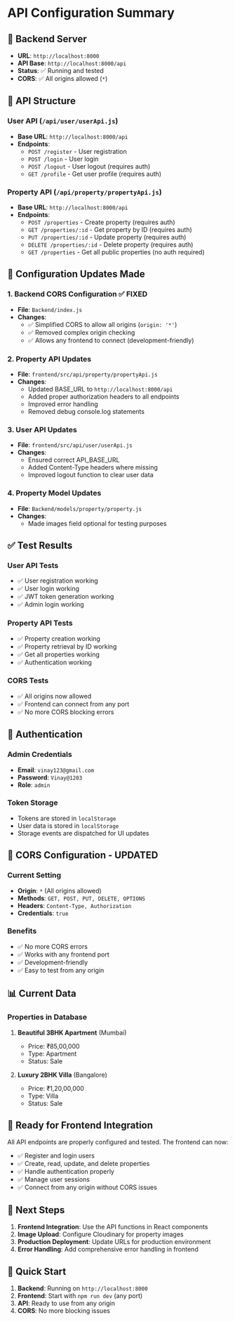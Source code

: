 # API Configuration Summary

## 🚀 Backend Server
- **URL**: `http://localhost:8000`
- **API Base**: `http://localhost:8000/api`
- **Status**: ✅ Running and tested
- **CORS**: ✅ All origins allowed (`*`)

## 📁 API Structure

### User API (`/api/user/userApi.js`)
- **Base URL**: `http://localhost:8000/api`
- **Endpoints**:
  - `POST /register` - User registration
  - `POST /login` - User login
  - `POST /logout` - User logout (requires auth)
  - `GET /profile` - Get user profile (requires auth)

### Property API (`/api/property/propertyApi.js`)
- **Base URL**: `http://localhost:8000/api`
- **Endpoints**:
  - `POST /properties` - Create property (requires auth)
  - `GET /properties/:id` - Get property by ID (requires auth)
  - `PUT /properties/:id` - Update property (requires auth)
  - `DELETE /properties/:id` - Delete property (requires auth)
  - `GET /properties` - Get all public properties (no auth required)

## 🔧 Configuration Updates Made

### 1. Backend CORS Configuration ✅ FIXED
- **File**: `Backend/index.js`
- **Changes**: 
  - ✅ Simplified CORS to allow all origins (`origin: '*'`)
  - ✅ Removed complex origin checking
  - ✅ Allows any frontend to connect (development-friendly)

### 2. Property API Updates
- **File**: `frontend/src/api/property/propertyApi.js`
- **Changes**:
  - Updated BASE_URL to `http://localhost:8000/api`
  - Added proper authorization headers to all endpoints
  - Improved error handling
  - Removed debug console.log statements

### 3. User API Updates
- **File**: `frontend/src/api/user/userApi.js`
- **Changes**:
  - Ensured correct API_BASE_URL
  - Added Content-Type headers where missing
  - Improved logout function to clear user data

### 4. Property Model Updates
- **File**: `Backend/models/property/property.js`
- **Changes**:
  - Made images field optional for testing purposes

## ✅ Test Results

### User API Tests
- ✅ User registration working
- ✅ User login working
- ✅ JWT token generation working
- ✅ Admin login working

### Property API Tests
- ✅ Property creation working
- ✅ Property retrieval by ID working
- ✅ Get all properties working
- ✅ Authentication working

### CORS Tests
- ✅ All origins now allowed
- ✅ Frontend can connect from any port
- ✅ No more CORS blocking errors

## 🔐 Authentication

### Admin Credentials
- **Email**: `vinay123@gmail.com`
- **Password**: `Vinay@1203`
- **Role**: `admin`

### Token Storage
- Tokens are stored in `localStorage`
- User data is stored in `localStorage`
- Storage events are dispatched for UI updates

## 🚨 CORS Configuration - UPDATED

### Current Setting
- **Origin**: `*` (All origins allowed)
- **Methods**: `GET, POST, PUT, DELETE, OPTIONS`
- **Headers**: `Content-Type, Authorization`
- **Credentials**: `true`

### Benefits
- ✅ No more CORS errors
- ✅ Works with any frontend port
- ✅ Development-friendly
- ✅ Easy to test from any origin

## 📊 Current Data

### Properties in Database
1. **Beautiful 3BHK Apartment** (Mumbai)
   - Price: ₹85,00,000
   - Type: Apartment
   - Status: Sale

2. **Luxury 2BHK Villa** (Bangalore)
   - Price: ₹1,20,00,000
   - Type: Villa
   - Status: Sale

## 🎯 Ready for Frontend Integration

All API endpoints are properly configured and tested. The frontend can now:
- ✅ Register and login users
- ✅ Create, read, update, and delete properties
- ✅ Handle authentication properly
- ✅ Manage user sessions
- ✅ Connect from any origin without CORS issues

## 🔄 Next Steps

1. **Frontend Integration**: Use the API functions in React components
2. **Image Upload**: Configure Cloudinary for property images
3. **Production Deployment**: Update URLs for production environment
4. **Error Handling**: Add comprehensive error handling in frontend

## 🚀 Quick Start

1. **Backend**: Running on `http://localhost:8000`
2. **Frontend**: Start with `npm run dev` (any port)
3. **API**: Ready to use from any origin
4. **CORS**: No more blocking issues 